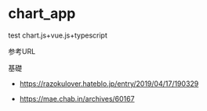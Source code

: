 # chart_app
test chart.js+vue.js+typescript

参考URL

基礎
 * https://razokulover.hateblo.jp/entry/2019/04/17/190329

 * https://mae.chab.in/archives/60167
